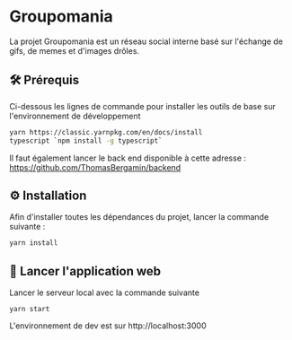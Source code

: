 # Groupomania

La projet Groupomania est un réseau social interne basé sur l'échange de gifs, de memes et d'images drôles.

## 🛠️ Prérequis

Ci-dessous les lignes de commande pour installer les outils de base sur l'environnement de développement

```bash
yarn https://classic.yarnpkg.com/en/docs/install
typescript `npm install -g typescript`
```

Il faut également lancer le back end disponible à cette adresse : https://github.com/ThomasBergamin/backend

## ⚙️ Installation

Afin d'installer toutes les dépendances du projet, lancer la commande suivante :

```bash
yarn install
```

## 🚀 Lancer l'application web

Lancer le serveur local avec la commande suivante

```
yarn start
```

L'environnement de dev est sur http://localhost:3000
